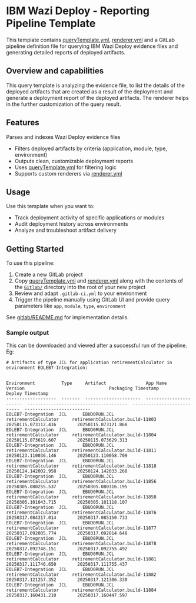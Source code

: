 # IBM Wazi Deploy - Reporting Pipeline Template

This template contains  [queryTemplate.yml](queryTemplate.yml), [renderer.yml](renderer.yml) and a GitLab pipeline definition file for querying IBM Wazi Deploy evidence files and generating detailed reports of deployed artifacts.

## Overview and capabilities

This query template is analyzing the evidence file, to list the details of the deployed artifacts that are created as a result of the deployment and generate a deployment report of the deployed artifacts. The renderer helps in the further customization of the query result.

## Features

 Parses and indexes Wazi Deploy evidence files
  * Filters deployed artifacts by criteria (application, module, type, environment)
  * Outputs clean, customizable deployment reports
  * Uses [queryTemplate.yml](queryTemplate.yml) for filtering logic
  * Supports custom renderers via [renderer.yml](renderer.yml)

## Usage

Use this template when you want to:

   * Track deployment activity of specific applications or modules
   * Audit deployment history across environments
   * Analyze and troubleshoot artifact delivery

## Getting Started

To use this pipeline:

   1. Create a new GitLab project
   2. Copy [queryTemplate.yml](queryTemplate.yml) and [renderer.yml](renderer.yml) along with the contents of the [`Gitlab/`](./Gitlab/) directory into the root of your new      project 
   3. Review and adapt `.gitlab-ci.yml` to your environment
   4. Trigger the pipeline manually using GitLab UI and provide query parameters like `app`, `module`, `type`, `environment`

See [gitlab/README.md](./gitlab/README.md) for implementation details.


### Sample output 
This can be downloaded and viewed after a successful run of the pipeline.
Eg:

```
# Artifacts of type JCL for application retirementCalculator in environment EOLEB7-Integration:


Environment          Type     Artifact               App Name                 Version                                Packaging Timestamp          Deploy Timestamp
-------------------  -------  ---------------------  -----------------------  --------------------------------------  ---------------------------  -------------------------
EOLEB7-Integration  JCL      EBUD0RUN.JCL           retirementCalculator     retirementCalculator.build-11803        20250115.073112.416        20250115.073121.868
EOLEB7-Integration  JCL      EBUD0RUN.JCL           retirementCalculator     retirementCalculator.build-11804        20250115.073619.607        20250115.073629.313
EOLEB7-Integration  JCL      EBUD0RUN.JCL           retirementCalculator     retirementCalculator.build-11811        20250123.110036.146        20250123.110058.709
EOLEB7-Integration  JCL      EBUD0RUN.JCL           retirementCalculator     retirementCalculator.build-11818        20250124.142002.958        20250124.142033.268
EOLEB7-Integration  JCL      EBUD0RUN.JCL           retirementCalculator     retirementCalculator.build-11856        20250305.080255.537        20250305.080316.195
EOLEB7-Integration  JCL      EBUD0RUN.JCL           retirementCalculator     retirementCalculator.build-11858        20250305.101043.715        20250305.101118.107
EOLEB7-Integration  JCL      EBUD0RUN.JCL           retirementCalculator     retirementCalculator.build-11876        20250317.084317.014        20250317.085150.733
EOLEB7-Integration  JCL      EBUD0RUN.JCL           retirementCalculator     retirementCalculator.build-11877        20250317.092005.774        20250317.092014.648
EOLEB7-Integration  JCL      EBUD0RUN.JCL           retirementCalculator     retirementCalculator.build-11878        20250317.092748.151        20250317.092755.492
EOLEB7-Integration  JCL      EBUD0RUN.JCL           retirementCalculator     retirementCalculator.build-11881        20250317.111746.650        20250317.111755.437
EOLEB7-Integration  JCL      EBUD0RUN.JCL           retirementCalculator     retirementCalculator.build-11882        20250317.121257.352        20250317.121306.330
EOLEB7-Integration  JCL      EBUD0RUN.JCL           retirementCalculator     retirementCalculator.build-11884        20250317.160431.210        20250317.160447.597

```


